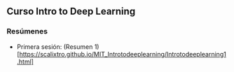 ## Curso Intro to Deep Learning

### Resúmenes

* Primera sesión: (Resumen 1)[https://scalixtro.github.io/MIT_Introtodeeplearning/Introtodeeplearning1.html]

